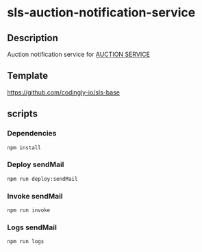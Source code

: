 # sls-auction-notification-service

## Description
Auction notification service for [AUCTION SERVICE](https://github.com/fyupanquia/sls-auction-service)

## Template
https://github.com/codingly-io/sls-base


## scripts
### Dependencies
```
npm install
```
### Deploy sendMail
```
npm run deploy:sendMail
```

### Invoke sendMail
```
npm run invoke
```
### Logs sendMail
```
npm run logs
```